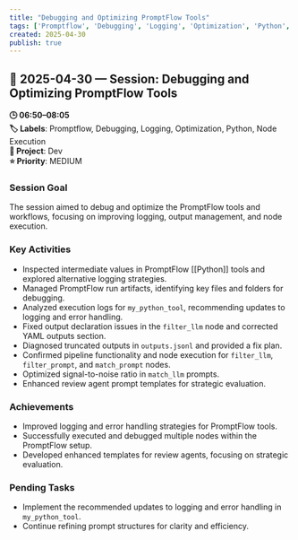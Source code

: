 ```yaml
---
title: "Debugging and Optimizing PromptFlow Tools"
tags: ['Promptflow', 'Debugging', 'Logging', 'Optimization', 'Python', 'Node Execution']
created: 2025-04-30
publish: true
---
```


## 📅 2025-04-30 — Session: Debugging and Optimizing PromptFlow Tools

**🕒 06:50–08:05**  
**🏷️ Labels**: Promptflow, Debugging, Logging, Optimization, Python, Node Execution  
**📂 Project**: Dev  
**⭐ Priority**: MEDIUM  


### Session Goal
The session aimed to debug and optimize the PromptFlow tools and workflows, focusing on improving logging, output management, and node execution.

### Key Activities
- Inspected intermediate values in PromptFlow [[Python]] tools and explored alternative logging strategies.
- Managed PromptFlow run artifacts, identifying key files and folders for debugging.
- Analyzed execution logs for `my_python_tool`, recommending updates to logging and error handling.
- Fixed output declaration issues in the `filter_llm` node and corrected YAML outputs section.
- Diagnosed truncated outputs in `outputs.jsonl` and provided a fix plan.
- Confirmed pipeline functionality and node execution for `filter_llm`, `filter_prompt`, and `match_prompt` nodes.
- Optimized signal-to-noise ratio in `match_llm` prompts.
- Enhanced review agent prompt templates for strategic evaluation.

### Achievements
- Improved logging and error handling strategies for PromptFlow tools.
- Successfully executed and debugged multiple nodes within the PromptFlow setup.
- Developed enhanced templates for review agents, focusing on strategic evaluation.

### Pending Tasks
- Implement the recommended updates to logging and error handling in `my_python_tool`.
- Continue refining prompt structures for clarity and efficiency.
